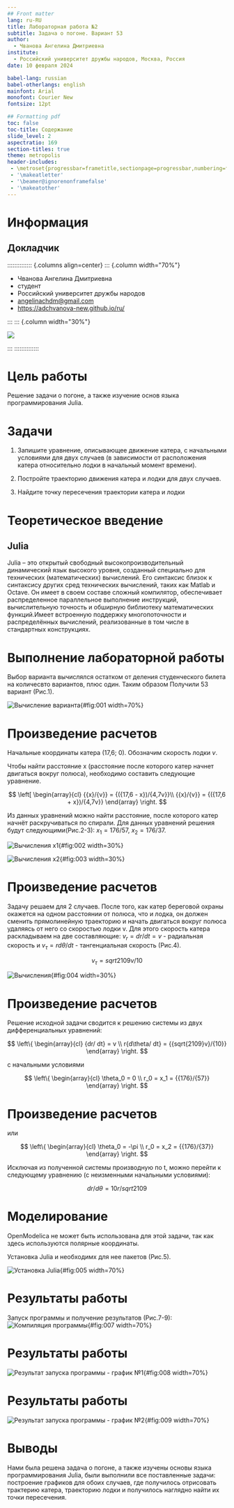 ```yaml
---
## Front matter
lang: ru-RU
title: Лабораторная работа №2
subtitle: Задача о погоне. Вариант 53
author:
  - Чванова Ангелина Дмитриевна
institute:
  - Российский университет дружбы народов, Москва, Россия
date: 10 февраля 2024

babel-lang: russian
babel-otherlangs: english
mainfont: Arial
monofont: Courier New
fontsize: 12pt

## Formatting pdf
toc: false
toc-title: Содержание
slide_level: 2
aspectratio: 169
section-titles: true
theme: metropolis
header-includes:
 - \metroset{progressbar=frametitle,sectionpage=progressbar,numbering=fraction}
 - '\makeatletter'
 - '\beamer@ignorenonframefalse'
 - '\makeatother'
---
```

# Информация

## Докладчик

:::::::::::::: {.columns align=center}
::: {.column width="70%"}

  * Чванова Ангелина Дмитриевна
  * студент
  * Российский университет дружбы народов
  * [angelinachdm@gmail.com](mailto:angelinachdm@gmail.com)
  * <https://adchvanova-new.github.io/ru/>

:::
::: {.column width="30%"}

![](./image/me.jpg)

:::
::::::::::::::

# Цель работы

Решение задачи о погоне, а также изучение основ языка программирования Julia.


# Задачи

1. Запишите уравнение, описывающее движение катера, с начальными условиями для двух случаев (в зависимости от расположения катера относительно лодки в начальный момент времени).

2. Постройте траекторию движения катера и лодки для двух случаев.

3. Найдите точку пересечения траектории катера и лодки

# Теоретическое введение

## Julia
Julia – это открытый свободный высокопроизводительный динамический язык высокого уровня, созданный специально для технических (математических) вычислений. Его синтаксис близок к синтаксису других сред технических вычислений, таких как Matlab и Octave. Он имеет в своем составе сложный компилятор, обеспечивает распределенное параллельное выполнение инструкций, вычислительную точность и обширную библиотеку математических функций.Имеет встроенную поддержку многопоточности и распределённых вычислений, реализованные в том числе в стандартных конструкциях.


# Выполнение лабораторной работы

Выбор варианта вычислялся остатком от деления студенческого билета на количесвто вариантов, плюс один. Таким образом Получили 53 вариант (Рис.1).

![Вычисление варианта](image/1.png){#fig:001 width=70%}

# Произведение расчетов

Начальные координаты катера (17,6; 0). Обозначим скорость лодки $v$.

Чтобы найти расстояние x (расстояние после которого катер начнет двигаться вокруг полюса), необходимо составить следующие уравнение. 

$$ \left[ \begin{array}{cl}
{{x}/{v}} = {({17,6 - x})/{4,7v}}\\
{{x}/{v}} = {({17,6 + x})/{4,7v}}
\end{array} \right. $$

Из данных уравнений можно найти расстояние, после которого катер начнёт раскручиваться по спирали. Для данных уравнений решения будут следующими(Рис.2-3): $x_1 = {{176}/{57}}$, $x_2 = {{176}/{37}}$. 

![Вычисления х1](image/p1.jpg){#fig:002 width=30%}

![Вычисления х2](image/p2.jpg){#fig:003 width=30%}

# Произведение расчетов

Задачу решаем для 2 случаев. После того, как катер береговой охраны окажется на одном расстоянии от полюса, что и лодка, он должен сменить прямолинейную траекторию и начать двигаться вокруг полюса удаляясь от него со скоростью лодки v.
Для этого скорость катера раскладываем на две составляющие: $v_r = {dr/ dt} = v$ - радиальная скорость и $v_\tau = r{d\theta/ dt}$ - тангенциальная скорость (Рис.4).

$$ v_\tau = {{sqrt{2109}v}/{10}} $$

![Вычисления](image/p3.jpg){#fig:004 width=30%}


# Произведение расчетов

 Решение исходной задачи сводится к решению системы из двух дифференциальных уравнений:

$$ \left\{ \begin{array}{cl}
{dr/ dt} = v \\
r{d\theta/ dt} = {{sqrt{2109}v}/{10}}
\end{array} \right. $$

с начальными условиями 

$$ \left\{ \begin{array}{cl}
\theta_0 = 0 \\
r_0 = x_1 = {{176}/{57}}
\end{array} \right. $$

# Произведение расчетов

или

$$ \left\{ \begin{array}{cl}
\theta_0 = -\pi \\
r_0 = x_2 = {{176}/{37}}
\end{array} \right. $$

Исключая из полученной системы производную по t, можно перейти к следующему уравнению (с неизменными начальными условиями):

$$ {dr/ d\theta} = {10r/sqrt{2109}} $$


# Моделирование

OpenModelica не может быть использована для этой задачи, так как здесь используются полярные координаты.

Установка Julia и необходимх для нее пакетов (Рис.5).

![Установка Julia](image/julia.png){#fig:005 width=70%}



# Результаты работы

Запуск программы и получение результатов (Рис.7-9):
![Компиляция программы](image/rez.png){#fig:007 width=70%}

# Результаты работы

![Результат запуска программы - график №1](image/lab2_01.png){#fig:008 width=70%}

# Результаты работы

![Результат запуска программы - график №2](image/lab2_02.png){#fig:009 width=70%}

# Выводы

Нами была решена задача о погоне, а также изучены основы языка программирования Julia, были выполнили все поставленные задачи: построение графиков для обоих случаев, где получилось отрисовать трактерию катера, траекторию лодки и получилось наглядно найти их точки пересечения. 
